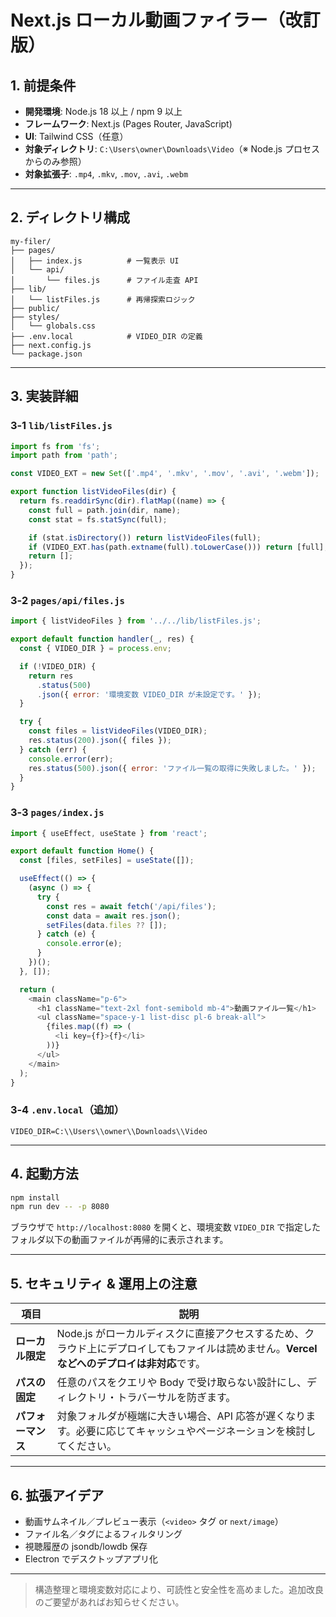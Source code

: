 # Next.js ローカル動画ファイラー（改訂版）

## 1. 前提条件

* **開発環境**: Node.js 18 以上 / npm 9 以上
* **フレームワーク**: Next.js (Pages Router, JavaScript)
* **UI**: Tailwind CSS（任意）
* **対象ディレクトリ**: `C:\Users\owner\Downloads\Video`（※ Node.js プロセスからのみ参照）
* **対象拡張子**: `.mp4`, `.mkv`, `.mov`, `.avi`, `.webm`

---

## 2. ディレクトリ構成

```text
my-filer/
├── pages/
│   ├── index.js          # 一覧表示 UI
│   └── api/
│       └── files.js      # ファイル走査 API
├── lib/
│   └── listFiles.js      # 再帰探索ロジック
├── public/
├── styles/
│   └── globals.css
├── .env.local            # VIDEO_DIR の定義
├── next.config.js
└── package.json
```

---

## 3. 実装詳細

### 3‑1 `lib/listFiles.js`

```js
import fs from 'fs';
import path from 'path';

const VIDEO_EXT = new Set(['.mp4', '.mkv', '.mov', '.avi', '.webm']);

export function listVideoFiles(dir) {
  return fs.readdirSync(dir).flatMap((name) => {
    const full = path.join(dir, name);
    const stat = fs.statSync(full);

    if (stat.isDirectory()) return listVideoFiles(full);
    if (VIDEO_EXT.has(path.extname(full).toLowerCase())) return [full];
    return [];
  });
}
```

### 3‑2 `pages/api/files.js`

```js
import { listVideoFiles } from '../../lib/listFiles.js';

export default function handler(_, res) {
  const { VIDEO_DIR } = process.env;

  if (!VIDEO_DIR) {
    return res
      .status(500)
      .json({ error: '環境変数 VIDEO_DIR が未設定です。' });
  }

  try {
    const files = listVideoFiles(VIDEO_DIR);
    res.status(200).json({ files });
  } catch (err) {
    console.error(err);
    res.status(500).json({ error: 'ファイル一覧の取得に失敗しました。' });
  }
}
```

### 3‑3 `pages/index.js`

```js
import { useEffect, useState } from 'react';

export default function Home() {
  const [files, setFiles] = useState([]);

  useEffect(() => {
    (async () => {
      try {
        const res = await fetch('/api/files');
        const data = await res.json();
        setFiles(data.files ?? []);
      } catch (e) {
        console.error(e);
      }
    })();
  }, []);

  return (
    <main className="p-6">
      <h1 className="text-2xl font-semibold mb-4">動画ファイル一覧</h1>
      <ul className="space-y-1 list-disc pl-6 break-all">
        {files.map((f) => (
          <li key={f}>{f}</li>
        ))}
      </ul>
    </main>
  );
}
```

### 3‑4 `.env.local`（追加）

```
VIDEO_DIR=C:\\Users\\owner\\Downloads\\Video
```

---

## 4. 起動方法

```bash
npm install
npm run dev -- -p 8080
```

ブラウザで `http://localhost:8080` を開くと、環境変数 `VIDEO_DIR` で指定したフォルダ以下の動画ファイルが再帰的に表示されます。

---

## 5. セキュリティ & 運用上の注意

| 項目          | 説明                                                                              |
| ----------- | ------------------------------------------------------------------------------- |
| **ローカル限定**  | Node.js がローカルディスクに直接アクセスするため、クラウド上にデプロイしてもファイルは読めません。**Vercel などへのデプロイは非対応**です。 |
| **パスの固定**   | 任意のパスをクエリや Body で受け取らない設計にし、ディレクトリ・トラバーサルを防ぎます。                                 |
| **パフォーマンス** | 対象フォルダが極端に大きい場合、API 応答が遅くなります。必要に応じてキャッシュやページネーションを検討してください。                    |

---

## 6. 拡張アイデア

* 動画サムネイル／プレビュー表示（`<video>` タグ or `next/image`）
* ファイル名／タグによるフィルタリング
* 視聴履歴の jsondb/lowdb 保存
* Electron でデスクトップアプリ化

---

> 構造整理と環境変数対応により、可読性と安全性を高めました。追加改良のご要望があればお知らせください。
